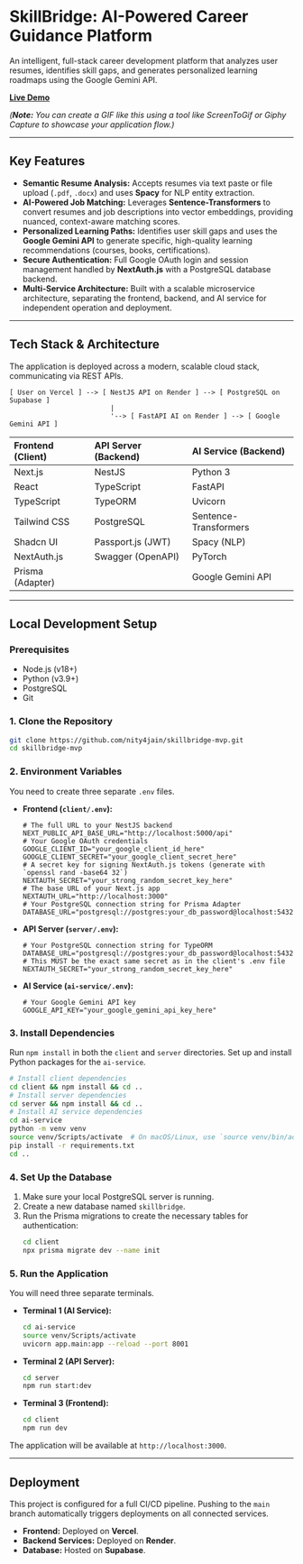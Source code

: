 # SkillBridge: AI-Powered Career Guidance Platform

An intelligent, full-stack career development platform that analyzes user resumes, identifies skill gaps, and generates personalized learning roadmaps using the Google Gemini API.

**[Live Demo](https://www.google.com/search?q=https://skillbridge-mvp.vercel.app)**

*(**Note:** You can create a GIF like this using a tool like ScreenToGif or Giphy Capture to showcase your application flow.)*

-----

## Key Features

  * **Semantic Resume Analysis:** Accepts resumes via text paste or file upload (`.pdf`, `.docx`) and uses **Spacy** for NLP entity extraction.
  * **AI-Powered Job Matching:** Leverages **Sentence-Transformers** to convert resumes and job descriptions into vector embeddings, providing nuanced, context-aware matching scores.
  * **Personalized Learning Paths:** Identifies user skill gaps and uses the **Google Gemini API** to generate specific, high-quality learning recommendations (courses, books, certifications).
  * **Secure Authentication:** Full Google OAuth login and session management handled by **NextAuth.js** with a PostgreSQL database backend.
  * **Multi-Service Architecture:** Built with a scalable microservice architecture, separating the frontend, backend, and AI service for independent operation and deployment.

-----

## Tech Stack & Architecture

The application is deployed across a modern, scalable cloud stack, communicating via REST APIs.

```
[ User on Vercel ] --> [ NestJS API on Render ] --> [ PostgreSQL on Supabase ]
                         |
                         '--> [ FastAPI AI on Render ] --> [ Google Gemini API ]
```

| Frontend (Client) | API Server (Backend) | AI Service (Backend) |
| :---------------- | :------------------- | :--------------------- |
| Next.js           | NestJS               | Python 3               |
| React             | TypeScript           | FastAPI                |
| TypeScript        | TypeORM              | Uvicorn                |
| Tailwind CSS      | PostgreSQL           | Sentence-Transformers  |
| Shadcn UI         | Passport.js (JWT)    | Spacy (NLP)            |
| NextAuth.js       | Swagger (OpenAPI)    | PyTorch                |
| Prisma (Adapter)  |                      | Google Gemini API      |

-----

## Local Development Setup

### Prerequisites

  * Node.js (v18+)
  * Python (v3.9+)
  * PostgreSQL
  * Git

### 1\. Clone the Repository

```bash
git clone https://github.com/nity4jain/skillbridge-mvp.git
cd skillbridge-mvp
```

### 2\. Environment Variables

You need to create three separate `.env` files.

  * **Frontend (`client/.env`):**

    ```env
    # The full URL to your NestJS backend
    NEXT_PUBLIC_API_BASE_URL="http://localhost:5000/api"
    # Your Google OAuth credentials
    GOOGLE_CLIENT_ID="your_google_client_id_here"
    GOOGLE_CLIENT_SECRET="your_google_client_secret_here"
    # A secret key for signing NextAuth.js tokens (generate with `openssl rand -base64 32`)
    NEXTAUTH_SECRET="your_strong_random_secret_key_here"
    # The base URL of your Next.js app
    NEXTAUTH_URL="http://localhost:3000"
    # Your PostgreSQL connection string for Prisma Adapter
    DATABASE_URL="postgresql://postgres:your_db_password@localhost:5432/skillbridge"
    ```

  * **API Server (`server/.env`):**

    ```env
    # Your PostgreSQL connection string for TypeORM
    DATABASE_URL="postgresql://postgres:your_db_password@localhost:5432/skillbridge"
    # This MUST be the exact same secret as in the client's .env file
    NEXTAUTH_SECRET="your_strong_random_secret_key_here"
    ```

  * **AI Service (`ai-service/.env`):**

    ```env
    # Your Google Gemini API key
    GOOGLE_API_KEY="your_google_gemini_api_key_here"
    ```

### 3\. Install Dependencies

Run `npm install` in both the `client` and `server` directories. Set up and install Python packages for the `ai-service`.

```bash
# Install client dependencies
cd client && npm install && cd ..
# Install server dependencies
cd server && npm install && cd ..
# Install AI service dependencies
cd ai-service
python -m venv venv
source venv/Scripts/activate  # On macOS/Linux, use `source venv/bin/activate`
pip install -r requirements.txt
cd ..
```

### 4\. Set Up the Database

1.  Make sure your local PostgreSQL server is running.
2.  Create a new database named `skillbridge`.
3.  Run the Prisma migrations to create the necessary tables for authentication:
    ```bash
    cd client
    npx prisma migrate dev --name init
    ```

### 5\. Run the Application

You will need three separate terminals.

  * **Terminal 1 (AI Service):**
    ```bash
    cd ai-service
    source venv/Scripts/activate
    uvicorn app.main:app --reload --port 8001
    ```
  * **Terminal 2 (API Server):**
    ```bash
    cd server
    npm run start:dev
    ```
  * **Terminal 3 (Frontend):**
    ```bash
    cd client
    npm run dev
    ```

The application will be available at `http://localhost:3000`.

-----

## Deployment

This project is configured for a full CI/CD pipeline. Pushing to the `main` branch automatically triggers deployments on all connected services.

  * **Frontend:** Deployed on **Vercel**.
  * **Backend Services:** Deployed on **Render**.
  * **Database:** Hosted on **Supabase**.
